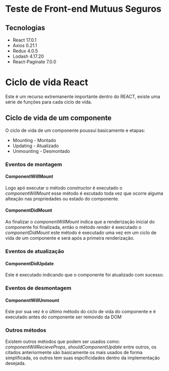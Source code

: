 # Teste de Front-end Mutuus Seguros

## Tecnologias

<ul>
    <li>React 17.0.1</li>
    <li>Axios 0.21.1</li>
    <li>Redux 4.0.5</li>
    <li>Lodash 4.17.20</li>
    <li>React-Paginate 7.0.0</li>
</ul>

<h1>Ciclo de vida React</h1 >

Este é um recurso extremanente importante dentro do REACT, existe uma série de funções para cada ciclo de vida.

<h2>Ciclo de vida de um componente</h2>
    <p>O ciclo de vida de um componente poussui basicamente e etapas:</p>
    <ul>
        <li>Mounting - Montado</li>
        <li>Updating - Atualizado</li>
        <li>Unmounting - Desmontado</li>
    </ul>
    <h3>Eventos de montagem</h3>
        <h4>ComponentWillMount</h4>
            <p>Logo apó executar o método <i>constructor</i> é executado o <i>componentWillMount</i> esse método é excutado toda vez que ocorre alguma alteação nas propriedades ou estado do componente. </p>
        <h4>ComponentDidMount</h4>
            <p>Ao finalizar o <i>componentWillMount</i> indica que a renderização inicial do componente foi finalizada, então o método <i>render</i> é executado o <i>componentDidMount</i> este método é executado uma vez em um ciclo de vida de um componente e será após a primeira renderização.</p>
    <h3>Eventos de atualização</h3>
        <h4>ComponentDidUpdate</h4>
            <p>Este é executado indicando que o componente foi atualizado com sucesso.</p>
    <h3>Eventos de desmontagem</h3>
        <h4>ComponentWillUnmount</h4>
            <p>Este por sua vez é o último método do ciclo de vida do componente e é executado antes do componente ser removido da DOM</p>
    <h3>Outros métodos</h3>
            <p>Existem outros métodos que podem ser usados como: <i>componentWillRecieveProps</i>, <i>shouldComponentUpdate</i> entre outros, os citados anteriormente são basicamente os mais usados de forma simplificada, os outros tem suas espcificidades dentro da implementação desejada. </p>
